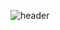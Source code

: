 ![header](https://capsule-render.vercel.app/api?type=waving&color=gradient&customColorList=12&height=300&section=header&text=yakcom&fontSize=80&fontAlignY=30&animation=fadeIn&desc=Welcome%20to%20my%20GitHub%20profile&&fontColor=c9d1d9&descSize=30)


